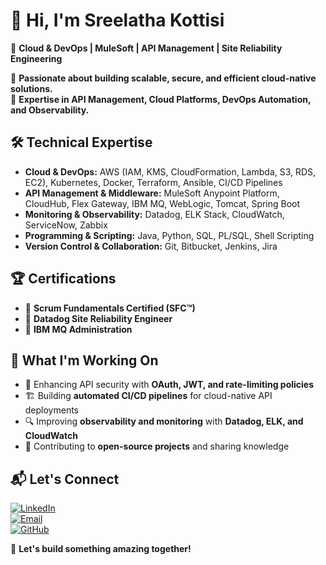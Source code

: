 # 👋 Hi, I'm Sreelatha Kottisi  

🚀 **Cloud & DevOps | MuleSoft | API Management | Site Reliability Engineering**  

🔹 **Passionate about building scalable, secure, and efficient cloud-native solutions.**  
🔹 **Expertise in API Management, Cloud Platforms, DevOps Automation, and Observability.**  

## 🛠️ Technical Expertise  

- **Cloud & DevOps:** AWS (IAM, KMS, CloudFormation, Lambda, S3, RDS, EC2), Kubernetes, Docker, Terraform, Ansible, CI/CD Pipelines  
- **API Management & Middleware:** MuleSoft Anypoint Platform, CloudHub, Flex Gateway, IBM MQ, WebLogic, Tomcat, Spring Boot  
- **Monitoring & Observability:** Datadog, ELK Stack, CloudWatch, ServiceNow, Zabbix  
- **Programming & Scripting:** Java, Python, SQL, PL/SQL, Shell Scripting  
- **Version Control & Collaboration:** Git, Bitbucket, Jenkins, Jira  

## 🏆 Certifications  

- 📜 **Scrum Fundamentals Certified (SFC™)**  
- 📜 **Datadog Site Reliability Engineer**  
- 📜 **IBM MQ Administration**  

## 🌱 What I'm Working On  

- 🚀 Enhancing API security with **OAuth, JWT, and rate-limiting policies**  
- 🏗️ Building **automated CI/CD pipelines** for cloud-native API deployments  
- 🔍 Improving **observability and monitoring** with **Datadog, ELK, and CloudWatch**  
- 📖 Contributing to **open-source projects** and sharing knowledge  

## 📬 Let's Connect  

[![LinkedIn](https://img.shields.io/badge/LinkedIn-Connect-blue?logo=linkedin)](https://www.linkedin.com/in/sreelathakottisi/)  
[![Email](https://img.shields.io/badge/Email-Contact-red?logo=gmail)](mailto:devopsnow9@gmail.com)  
[![GitHub](https://img.shields.io/github/followers/sreekottisi?label=Follow&style=social)](https://github.com/sreelathakottisi)  

🚀 **Let's build something amazing together!**  
